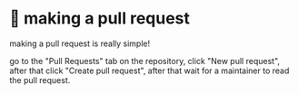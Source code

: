 # 🤝 making a pull request

making a pull request is really simple!

go to the "Pull Requests" tab on the repository, click "New pull request", after that click "Create pull request", after that wait for a maintainer to read the pull request.
